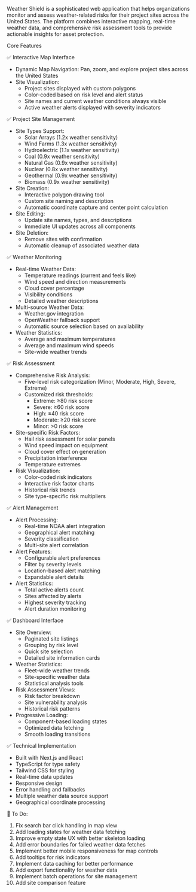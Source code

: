Weather Shield is a sophisticated web application that helps organizations monitor and assess weather-related risks for their project sites across the United States. The platform combines interactive mapping, real-time weather data, and comprehensive risk assessment tools to provide actionable insights for asset protection.

Core Features

✅ Interactive Map Interface
- Dynamic Map Navigation: Pan, zoom, and explore project sites across the United States
- Site Visualization:
  - Project sites displayed with custom polygons
  - Color-coded based on risk level and alert status
  - Site names and current weather conditions always visible
  - Active weather alerts displayed with severity indicators

✅ Project Site Management
- Site Types Support:
  - Solar Arrays (1.2x weather sensitivity)
  - Wind Farms (1.3x weather sensitivity)
  - Hydroelectric (1.1x weather sensitivity)
  - Coal (0.9x weather sensitivity)
  - Natural Gas (0.9x weather sensitivity)
  - Nuclear (0.8x weather sensitivity)
  - Geothermal (0.9x weather sensitivity)
  - Biomass (0.9x weather sensitivity)
- Site Creation:
  - Interactive polygon drawing tool
  - Custom site naming and description
  - Automatic coordinate capture and center point calculation
- Site Editing:
  - Update site names, types, and descriptions
  - Immediate UI updates across all components
- Site Deletion:
  - Remove sites with confirmation
  - Automatic cleanup of associated weather data

✅ Weather Monitoring
- Real-time Weather Data:
  - Temperature readings (current and feels like)
  - Wind speed and direction measurements
  - Cloud cover percentage
  - Visibility conditions
  - Detailed weather descriptions
- Multi-source Weather Data:
  - Weather.gov integration
  - OpenWeather fallback support
  - Automatic source selection based on availability
- Weather Statistics:
  - Average and maximum temperatures
  - Average and maximum wind speeds
  - Site-wide weather trends

✅ Risk Assessment
- Comprehensive Risk Analysis:
  - Five-level risk categorization (Minor, Moderate, High, Severe, Extreme)
  - Customized risk thresholds:
    - Extreme: ≥80 risk score
    - Severe: ≥60 risk score
    - High: ≥40 risk score
    - Moderate: ≥20 risk score
    - Minor: >0 risk score
- Site-specific Risk Factors:
  - Hail risk assessment for solar panels
  - Wind speed impact on equipment
  - Cloud cover effect on generation
  - Precipitation interference
  - Temperature extremes
- Risk Visualization:
  - Color-coded risk indicators
  - Interactive risk factor charts
  - Historical risk trends
  - Site type-specific risk multipliers

✅ Alert Management
- Alert Processing:
  - Real-time NOAA alert integration
  - Geographical alert matching
  - Severity classification
  - Multi-site alert correlation
- Alert Features:
  - Configurable alert preferences
  - Filter by severity levels
  - Location-based alert matching
  - Expandable alert details
- Alert Statistics:
  - Total active alerts count
  - Sites affected by alerts
  - Highest severity tracking
  - Alert duration monitoring

✅ Dashboard Interface
- Site Overview:
  - Paginated site listings
  - Grouping by risk level
  - Quick site selection
  - Detailed site information cards
- Weather Statistics:
  - Fleet-wide weather trends
  - Site-specific weather data
  - Statistical analysis tools
- Risk Assessment Views:
  - Risk factor breakdown
  - Site vulnerability analysis
  - Historical risk patterns
- Progressive Loading:
  - Component-based loading states
  - Optimized data fetching
  - Smooth loading transitions

✅ Technical Implementation
- Built with Next.js and React
- TypeScript for type safety
- Tailwind CSS for styling
- Real-time data updates
- Responsive design
- Error handling and fallbacks
- Multiple weather data source support
- Geographical coordinate processing

🚧 To Do:
1. Fix search bar click handling in map view
2. Add loading states for weather data fetching
3. Improve empty state UX with better skeleton loading
4. Add error boundaries for failed weather data fetches
5. Implement better mobile responsiveness for map controls
6. Add tooltips for risk indicators
7. Implement data caching for better performance
8. Add export functionality for weather data
9. Implement batch operations for site management
10. Add site comparison feature
